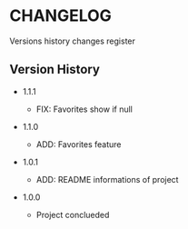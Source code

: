 # CHANGELOG

Versions history changes register

## Version History

* 1.1.1
  * FIX: Favorites show if null

* 1.1.0
  * ADD: Favorites feature

* 1.0.1
  * ADD: README informations of project

* 1.0.0
  * Project conclueded
